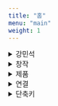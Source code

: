 ```yaml
---
title: "홈"
menu: "main"
weight: 1
---
```


<style>
img {
max-width: 200px;
margin: 0;
}

nav {
  margin-bottom: 1em;
}

li {
  list-style: none;
}
</style>

<details>
<summary>강민석</summary>

[작은배](https://jagunbae.com) 강단, 작가, 팟캐스터, 사워도우 제빵사, 아마추어 개발자, 진 메이커, 피자 사냥꾼, (전) 샌드위치 가게 사장, 폴더폰 사용자, 권위 혐오자, VTSAX 투자자, 구제와 헌책 소비자, 에어로프레스 바리스타, 중국·미국 유학생, 문학 전공자, [고양이](https://bear-images.sfo2.cdn.digitaloceanspaces.com/kang-1681915660-0.webp) 집사, [고은비](https://eunbiko.com)의 남편.

제주에 사는 중. [이렇게](https://bear-images.sfo2.cdn.digitaloceanspaces.com/jagunbae/minsuk-kang-profile.webp) 생겼다. 지금 [이렇게](https://kangminsuk.com/ko/now/) 살고 있다.
</details>

<details>
  <summary>창작</summary>
    <li><a href="https://jagunbae.com/">작은배</a></li>
    <li><a href="https://podcast.jagunbae.com">강소팟</a></li>
    <li><a href="https://room.kangminsuk.com/">숨 쉴 공간</a></li>
    <li><a href="https://wooreenoon.bearblog.dev">커피가게 우리는 비공식 팬클럽</a></li>
    <li><a href="https://texts.bearblog.dev">라인 아이디 추가 안 한다고</a></li>
    <li><a href="https://us.jagunbae.com">강단과 소신 사진 일기</a></li>
    <li><a href="https://kangminsuk.com/mal/">말머리씨</a></li>
    <li><a href="https://kangminsuk.com/ko/interview/">(조금은 진지한) 부모님 인터뷰</a></li>
    <li><a href="https://kangminsuk.com/ko/conversation/">(조금은 진지한) 질문 생성기</a></li>
    <li><a href="https://blogs.jagunbae.com">글 쓰는 블로그를 소개합니다</a></li>
    <li><a href="https://blogmansae.netlify.app">블로그 만세!</a></li>
    <li><a href="https://reviews.cheesylazy.com/">치지레이지 리뷰 모음</a></li>
    <li><a href="https://questions.jagunbae.com">질문 있는 사람들</a></li>
</details>

<details>
  <summary>제품</summary>
    <li><a href="https://litt.ly/jagunbae_books/sale/c8KGbFy">망하지 않을 만큼 작은 식당 창업하기</a></li>
    <li><a href="https://litt.ly/jagunbae_books/sale/CBXlZ7n">타이베이의 오래된 것들</a></li>
    <li><a href="https://jagunbae.com/tag/event">작은배 모임</a></li>
</details>

<details>
<summary>연결</summary>
  <li><a href="https://letterbird.co/kang">이메일</a></li>
  <li><a href="https://kangminsuk.com/blog/index.xml">RSS(English)</a> or <a href="https://kangminsuk.com/ko/blog/index.xml">RSS(한국어)</a></li>
  <li><a href="https://github.com/kangminsukdotcom/blog">소스 코드</a></li>
  <li><a href="https://ko-fi.com/kangminsuk" style="background: #b0c4de; color: #202122; font-weight: bold;">후원</a></li>
</details>

<details>
<summary>단축키</summary>
  <li>H: 홈</li>
  <li>W: 모든 글</li>
  <li>E: 영어</li>
  <li>K: 한국어</li>
  <li>N: 페이지 내 이동</li>  
</details>
